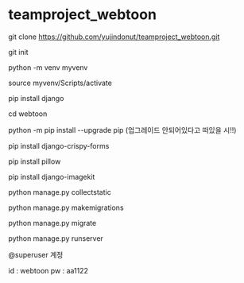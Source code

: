 # teamproject_webtoon

git clone https://github.com/yujindonut/teamproject_webtoon.git

git init

python -m venv myvenv

source myvenv/Scripts/activate

pip install django

cd webtoon

python -m pip install --upgrade pip (업그레이드 안되어있다고 떠있을 시!!)

pip install django-crispy-forms

pip install pillow

pip install django-imagekit

python manage.py collectstatic

python manage.py makemigrations 

python manage.py migrate

python manage.py runserver

@superuser 계정

id : webtoon pw : aa1122
